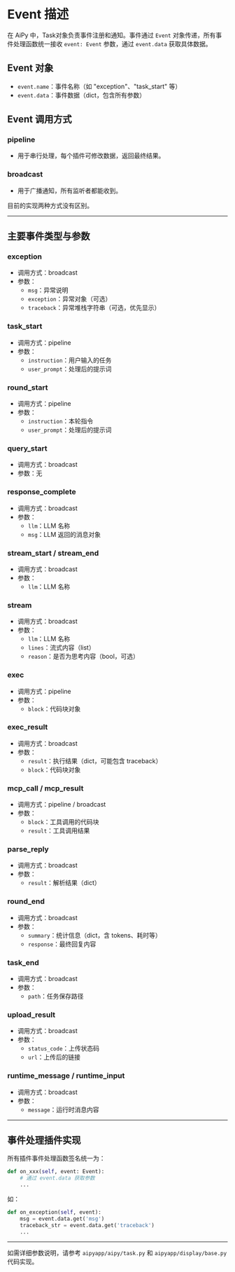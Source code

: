# Event 描述

在 AiPy 中，Task对象负责事件注册和通知。事件通过 `Event` 对象传递，所有事件处理函数统一接收 `event: Event` 参数，通过 `event.data` 获取具体数据。

## Event 对象

- `event.name`：事件名称（如 "exception"、"task_start" 等）
- `event.data`：事件数据（dict，包含所有参数）

## Event 调用方式

### pipeline
- 用于串行处理，每个插件可修改数据，返回最终结果。

### broadcast
- 用于广播通知，所有监听者都能收到。

目前的实现两种方式没有区别。

---

## 主要事件类型与参数

### exception
- 调用方式：broadcast
- 参数：
  - `msg`：异常说明
  - `exception`：异常对象（可选）
  - `traceback`：异常堆栈字符串（可选，优先显示）

### task_start
- 调用方式：pipeline
- 参数：
  - `instruction`：用户输入的任务
  - `user_prompt`：处理后的提示词

### round_start
- 调用方式：pipeline
- 参数：
  - `instruction`：本轮指令
  - `user_prompt`：处理后的提示词

### query_start
- 调用方式：broadcast
- 参数：无

### response_complete
- 调用方式：broadcast
- 参数：
  - `llm`：LLM 名称
  - `msg`：LLM 返回的消息对象

### stream_start / stream_end
- 调用方式：broadcast
- 参数：
  - `llm`：LLM 名称

### stream
- 调用方式：broadcast
- 参数：
  - `llm`：LLM 名称
  - `lines`：流式内容（list）
  - `reason`：是否为思考内容（bool，可选）

### exec
- 调用方式：pipeline
- 参数：
  - `block`：代码块对象

### exec_result
- 调用方式：broadcast
- 参数：
  - `result`：执行结果（dict，可能包含 traceback）
  - `block`：代码块对象

### mcp_call / mcp_result
- 调用方式：pipeline / broadcast
- 参数：
  - `block`：工具调用的代码块
  - `result`：工具调用结果

### parse_reply
- 调用方式：broadcast
- 参数：
  - `result`：解析结果（dict）

### round_end
- 调用方式：broadcast
- 参数：
  - `summary`：统计信息（dict，含 tokens、耗时等）
  - `response`：最终回复内容

### task_end
- 调用方式：broadcast
- 参数：
  - `path`：任务保存路径

### upload_result
- 调用方式：broadcast
- 参数：
  - `status_code`：上传状态码
  - `url`：上传后的链接

### runtime_message / runtime_input
- 调用方式：broadcast
- 参数：
  - `message`：运行时消息内容

---

## 事件处理插件实现

所有插件事件处理函数签名统一为：

```python
def on_xxx(self, event: Event):
    # 通过 event.data 获取参数
    ...
```

如：

```python
def on_exception(self, event):
    msg = event.data.get('msg')
    traceback_str = event.data.get('traceback')
    ...
```

---

如需详细参数说明，请参考 `aipyapp/aipy/task.py` 和 `aipyapp/display/base.py` 代码实现。
